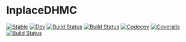 # InplaceDHMC

[![Stable](https://img.shields.io/badge/docs-stable-blue.svg)](https://chriselrod.github.io/InplaceDHMC.jl/stable)
[![Dev](https://img.shields.io/badge/docs-dev-blue.svg)](https://chriselrod.github.io/InplaceDHMC.jl/dev)
[![Build Status](https://travis-ci.com/chriselrod/InplaceDHMC.jl.svg?branch=master)](https://travis-ci.com/chriselrod/InplaceDHMC.jl)
[![Build Status](https://ci.appveyor.com/api/projects/status/github/chriselrod/InplaceDHMC.jl?svg=true)](https://ci.appveyor.com/project/chriselrod/InplaceDHMC-jl)
[![Codecov](https://codecov.io/gh/chriselrod/InplaceDHMC.jl/branch/master/graph/badge.svg)](https://codecov.io/gh/chriselrod/InplaceDHMC.jl)
[![Coveralls](https://coveralls.io/repos/github/chriselrod/InplaceDHMC.jl/badge.svg?branch=master)](https://coveralls.io/github/chriselrod/InplaceDHMC.jl?branch=master)
[![Build Status](https://api.cirrus-ci.com/github/chriselrod/InplaceDHMC.jl.svg)](https://cirrus-ci.com/github/chriselrod/InplaceDHMC.jl)
